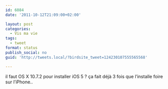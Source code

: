 ```yaml
---
id: 6084
date: '2011-10-12T21:09:00+02:00'

layout: post
categories:
  - Vis ma vie
tags:
  - tweet
format: status
publish_social: no
guid: 'http://tweets.local/?birdsite_tweet=124230107555565568'

---
```


il faut OS X 10.7.2 pour installer iOS 5 ? ça fait déjà 3 fois que l’installe foire sur l’iPhone..